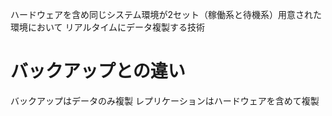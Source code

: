 ハードウェアを含め同じシステム環境が2セット（稼働系と待機系）用意された環境において リアルタイムにデータ複製する技術

# バックアップとの違い
バックアップはデータのみ複製
レプリケーションはハードウェアを含めて複製